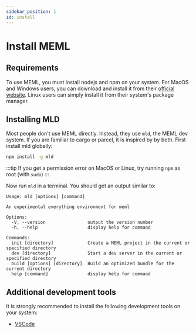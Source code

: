 ```yaml
---
sidebar_position: 1
id: install
---
```


# Install MEML

## Requirements

To use MEML, you must install nodejs and npm on your system. For MacOS and Windows users, you can download and install it from their [official website](https://nodejs.dev/download/). Linux users can simply install it from their system's package manager.

## Installing MLD

Most people don't use MEML directly. Instead, they use `mld`, the MEML dev system. If you are familiar to cargo or parcel, it is inspired by by both. First install mld globally:

```sh
npm install -g mld
```

:::tip
If you get a permission error on MacOS or Linux, try running `npm` as root (with `sudo`)
:::

Now run `mld` in a terminal. You should get an output similar to:

```
Usage: mld [options] [command]

An experimental everything environment for meml

Options:
  -V, --version                output the version number
  -h, --help                   display help for command

Commands:
  init [directory]             Create a MEML project in the current or specified directory
  dev [directory]              Start a dev server in the current or specified directory
  build [options] [directory]  Build an optimized bundle for the current directory
  help [command]               display help for command
```

## Additional development tools

It is strongly recommended to install the following development tools on your system:

- [VSCode](https://code.visualstudio.com/)
